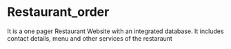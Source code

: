 # Restaurant_order
It is a one pager Restaurant Website with an integrated database. It includes contact details, menu and other services of the restaraunt
